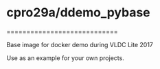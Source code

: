 # cpro29a/ddemo_pybase #
============================

Base image for docker demo during VLDC Lite 2017

Use as an example for your own projects.


